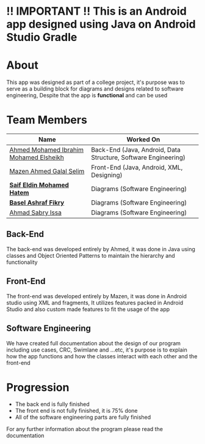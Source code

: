 # **!! IMPORTANT !! This is an Android app designed using Java on Android Studio Gradle**

# About

This app was designed as part of a college project, it's purpose was to serve as a building block for diagrams and designs related to software engineering, Despite that the app is **functional** and can be used
# Team Members

| Name | Worked On |
| ---- | ---- |
| [Ahmed Mohamed Ibrahim Mohamed Elsheikh](https://github.com/HaoTurnip) | Back-End (Java, Android, Data Structure, Software Engineering) |
| [Mazen Ahmed Galal Selim](https://github.com/Mazen421) | Front-End (Java, Android, XML, Designing) |
| [**Saif Eldin Mohamed Hatem**](https://github.com/Trimbex) | Diagrams (Software Engineering) |
| [**Basel Ashraf Fikry**](https://github.com/BaselAshraf81) | Diagrams (Software Engineering) |
| [Ahmad Sabry Issa](https://github.com/AhmadSabryIssa) | Diagrams (Software Engineering) |

## Back-End

The back-end was developed entirely by Ahmed, it was done in Java using classes and Object Oriented Patterns to maintain the hierarchy and functionality

## Front-End

The front-end was developed entirely by Mazen, it was done in Android studio using XML and fragments, It utilizes features packed in Android Studio and also custom made features to fit the usage of the app

## Software Engineering

We have created full documentation about the design of our program including use cases, CRC, Swimlane and ...etc, it's purpose is to explain how the app functions and how the classes interact with each other and the front-end
# Progression

- The back end is fully finished
- The front end is not fully finished, it is 75% done
- All of the software engineering parts are fully finished


For any further information about the program please read the documentation
